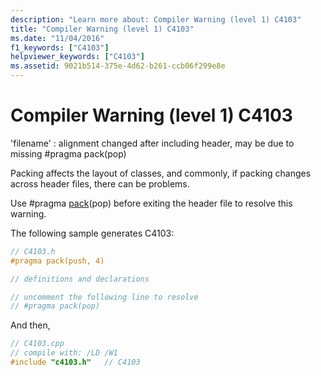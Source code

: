 ```yaml
---
description: "Learn more about: Compiler Warning (level 1) C4103"
title: "Compiler Warning (level 1) C4103"
ms.date: "11/04/2016"
f1_keywords: ["C4103"]
helpviewer_keywords: ["C4103"]
ms.assetid: 9021b514-375e-4d62-b261-ccb06f299e8e
---
```

# Compiler Warning (level 1) C4103

'filename' : alignment changed after including header, may be due to missing #pragma pack(pop)

Packing affects the layout of classes, and commonly, if packing changes across header files, there can be problems.

Use #pragma [pack](../../preprocessor/pack.md)(pop) before exiting the header file to resolve this warning.

The following sample generates C4103:

```cpp
// C4103.h
#pragma pack(push, 4)

// definitions and declarations

// uncomment the following line to resolve
// #pragma pack(pop)
```

And then,

```cpp
// C4103.cpp
// compile with: /LD /W1
#include "c4103.h"   // C4103
```

